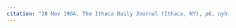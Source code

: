 ```yaml
---
citation: "28 Nov 1904, The Ithaca Daily Journal (Ithaca, NY), p6, nyhistoricnewspapers.org." 
---
```



